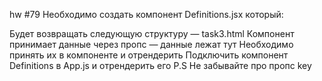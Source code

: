 hw #79
Необходимо создать компонент Definitions.jsx который:

Будет возвращать следующую структуру — task3.html
Компонент принимает данные через пропс — данные лежат тут
Необходимо принять их в компоненте и отрендерить
Подключить компонент Definitions в App.js и отрендерить его
P.S Не забывайте про пропс key
